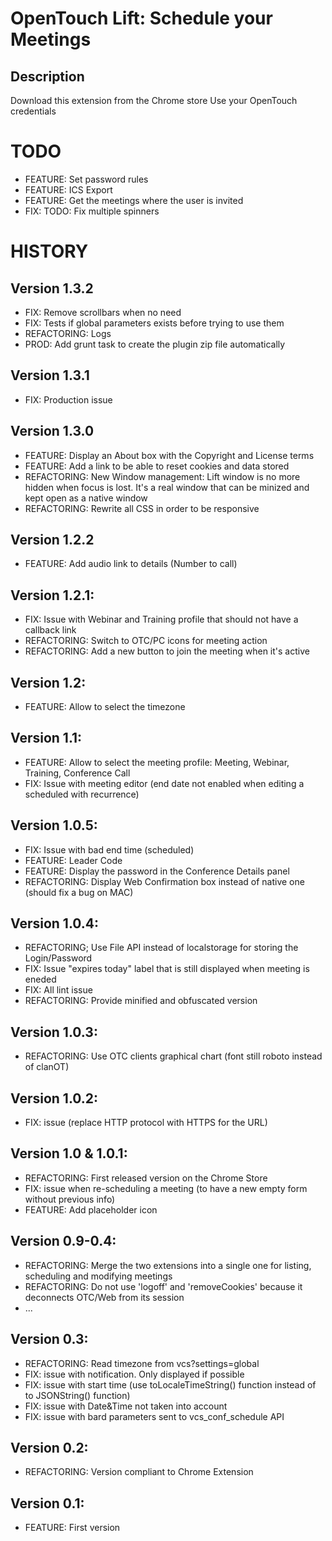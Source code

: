 # OpenTouch Lift: Schedule your Meetings

## Description

Download this extension from the Chrome store
Use your OpenTouch credentials


# TODO
 - FEATURE: Set password rules
 - FEATURE: ICS Export
 - FEATURE: Get the meetings where the user is invited
 - FIX: TODO: Fix multiple spinners

# HISTORY

## Version 1.3.2
 - FIX: Remove scrollbars when no need
 - FIX: Tests if global parameters exists before trying to use them
 - REFACTORING: Logs
 - PROD: Add grunt task to create the plugin zip file automatically

## Version 1.3.1
 - FIX: Production issue

## Version 1.3.0
 - FEATURE: Display an About box with the Copyright and License terms
 - FEATURE: Add a link to be able to reset cookies and data stored
 - REFACTORING: New Window management: Lift window is no more hidden when focus is lost. It's a real window that can be minized and kept open as a native window
 - REFACTORING: Rewrite all CSS in order to be responsive

## Version 1.2.2
 - FEATURE: Add audio link to details (Number to call)

## Version 1.2.1:
 - FIX: Issue with Webinar and Training profile that should not have a callback link
 - REFACTORING: Switch to OTC/PC icons for meeting action
 - REFACTORING: Add a new button to join the meeting when it's active 

## Version 1.2:
 - FEATURE: Allow to select the timezone 

## Version 1.1:
 - FEATURE: Allow to select the meeting profile: Meeting, Webinar, Training, Conference Call
 - FIX: Issue with meeting editor (end date not enabled when editing a scheduled with recurrence)

## Version 1.0.5:
 - FIX: Issue with bad end time (scheduled)
 - FEATURE: Leader Code
 - FEATURE: Display the password in the Conference Details panel
 - REFACTORING: Display Web Confirmation box instead of native one (should fix a bug on MAC)

## Version 1.0.4:
 - REFACTORING; Use File API instead of localstorage for storing the Login/Password
 - FIX: Issue "expires today" label that is still displayed when meeting is eneded
 - FIX: All lint issue
 - REFACTORING: Provide minified and obfuscated version

## Version 1.0.3:
 - REFACTORING: Use OTC clients graphical chart (font still roboto instead of clanOT)

## Version 1.0.2:
 - FIX: issue (replace HTTP protocol with HTTPS for the URL)

## Version 1.0 & 1.0.1:
 - REFACTORING: First released version on the Chrome Store
 - FIX: issue when re-scheduling a meeting (to have a new empty form without previous info)
 - FEATURE: Add placeholder icon

## Version 0.9-0.4:
 - REFACTORING: Merge the two extensions into a single one for listing, scheduling and modifying meetings
 - REFACTORING: Do not use 'logoff' and 'removeCookies' because it deconnects OTC/Web from its session
 - ...

## Version 0.3:
 - REFACTORING: Read timezone from vcs?settings=global
 - FIX: issue with notification. Only displayed if possible
 - FIX: issue with start time (use toLocaleTimeString() function instead of to JSONString() function)
 - FIX: issue with Date&Time not taken into account
 - FIX: issue with bard parameters sent to vcs_conf_schedule API

## Version 0.2:
 - REFACTORING: Version compliant to Chrome Extension

## Version 0.1:
 - FEATURE: First version

